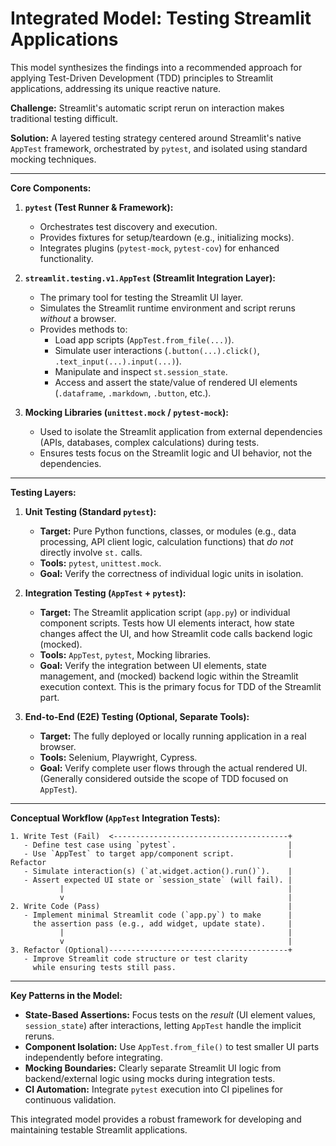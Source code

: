 # Integrated Model: Testing Streamlit Applications

This model synthesizes the findings into a recommended approach for applying Test-Driven Development (TDD) principles to Streamlit applications, addressing its unique reactive nature.

**Challenge:** Streamlit's automatic script rerun on interaction makes traditional testing difficult.

**Solution:** A layered testing strategy centered around Streamlit's native `AppTest` framework, orchestrated by `pytest`, and isolated using standard mocking techniques.

---

**Core Components:**

1.  **`pytest` (Test Runner & Framework):**
    *   Orchestrates test discovery and execution.
    *   Provides fixtures for setup/teardown (e.g., initializing mocks).
    *   Integrates plugins (`pytest-mock`, `pytest-cov`) for enhanced functionality.

2.  **`streamlit.testing.v1.AppTest` (Streamlit Integration Layer):**
    *   The primary tool for testing the Streamlit UI layer.
    *   Simulates the Streamlit runtime environment and script reruns *without* a browser.
    *   Provides methods to:
        *   Load app scripts (`AppTest.from_file(...)`).
        *   Simulate user interactions (`.button(...).click()`, `.text_input(...).input(...)`).
        *   Manipulate and inspect `st.session_state`.
        *   Access and assert the state/value of rendered UI elements (`.dataframe`, `.markdown`, `.button`, etc.).

3.  **Mocking Libraries (`unittest.mock` / `pytest-mock`):**
    *   Used to isolate the Streamlit application from external dependencies (APIs, databases, complex calculations) during tests.
    *   Ensures tests focus on the Streamlit logic and UI behavior, not the dependencies.

---

**Testing Layers:**

1.  **Unit Testing (Standard `pytest`):**
    *   **Target:** Pure Python functions, classes, or modules (e.g., data processing, API client logic, calculation functions) that *do not* directly involve `st.` calls.
    *   **Tools:** `pytest`, `unittest.mock`.
    *   **Goal:** Verify the correctness of individual logic units in isolation.

2.  **Integration Testing (`AppTest` + `pytest`):**
    *   **Target:** The Streamlit application script (`app.py`) or individual component scripts. Tests how UI elements interact, how state changes affect the UI, and how Streamlit code calls backend logic (mocked).
    *   **Tools:** `AppTest`, `pytest`, Mocking libraries.
    *   **Goal:** Verify the integration between UI elements, state management, and (mocked) backend logic within the Streamlit execution context. This is the primary focus for TDD of the Streamlit part.

3.  **End-to-End (E2E) Testing (Optional, Separate Tools):**
    *   **Target:** The fully deployed or locally running application in a real browser.
    *   **Tools:** Selenium, Playwright, Cypress.
    *   **Goal:** Verify complete user flows through the actual rendered UI. (Generally considered outside the scope of TDD focused on `AppTest`).

---

**Conceptual Workflow (`AppTest` Integration Tests):**

```
1. Write Test (Fail)  <---------------------------------------+
   - Define test case using `pytest`.                         |
   - Use `AppTest` to target app/component script.            | Refactor
   - Simulate interaction(s) (`at.widget.action().run()`).    |
   - Assert expected UI state or `session_state` (will fail). |
           |                                                  |
           v                                                  |
2. Write Code (Pass)                                          |
   - Implement minimal Streamlit code (`app.py`) to make      |
     the assertion pass (e.g., add widget, update state).     |
           |                                                  |
           v                                                  |
3. Refactor (Optional)----------------------------------------+
   - Improve Streamlit code structure or test clarity
     while ensuring tests still pass.
```

---

**Key Patterns in the Model:**

*   **State-Based Assertions:** Focus tests on the *result* (UI element values, `session_state`) after interactions, letting `AppTest` handle the implicit reruns.
*   **Component Isolation:** Use `AppTest.from_file()` to test smaller UI parts independently before integrating.
*   **Mocking Boundaries:** Clearly separate Streamlit UI logic from backend/external logic using mocks during integration tests.
*   **CI Automation:** Integrate `pytest` execution into CI pipelines for continuous validation.

This integrated model provides a robust framework for developing and maintaining testable Streamlit applications.